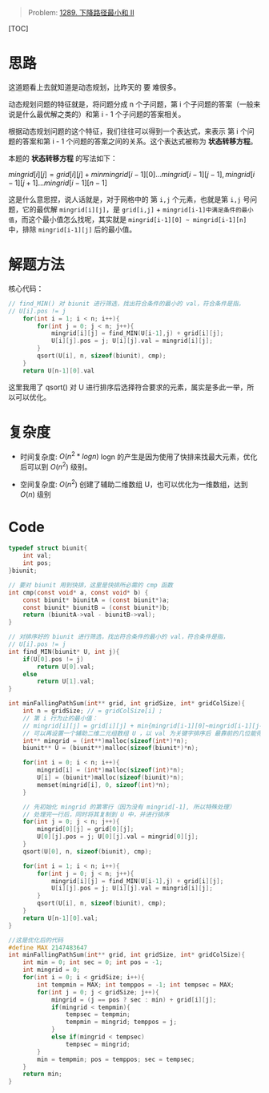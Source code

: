 > Problem: [1289. 下降路径最小和  II](https://leetcode.cn/problems/minimum-falling-path-sum-ii/description/)

[TOC]

# 思路
这道题看上去就知道是动态规划，比昨天的 要 难很多。

动态规划问题的特征就是，将问题分成 n 个子问题，第 i 个子问题的答案（一般来说是什么最优解之类的）和第 i - 1 个子问题的答案相关。

根据动态规划问题的这个特征，我们往往可以得到一个表达式，来表示 第 i 个问题的答案和第 i - 1 个问题的答案之间的关系。这个表达式被称为  **状态转移方程**。

本题的 **状态转移方程** 的写法如下：

$mingrid[i][j] = grid[i][j] + min{mingrid[i-1][0] ... mingrid[i-1][j-1],mingrid[i-1][j+1]...mingrid[i-1][n-1]}$

这是什么意思捏，说人话就是，对于网格中的 第 `i,j` 个元素，也就是第 `i,j` 号问题，它的最优解 `mingrid[i][j]`，是 `grid[i,j]` + `mingrid[i-1]中满足条件的最小值`，而这个最小值怎么找呢，其实就是 `mingrid[i-1][0] ~ mingrid[i-1][n]` 中，排除 `mingrid[i-1][j]` 后的最小值。

# 解题方法
核心代码：
```c
// find_MIN() 对 biunit 进行筛选，找出符合条件的最小的 val，符合条件是指，
// U[i].pos != j
    for(int i = 1; i < n; i++){
        for(int j = 0; j < n; j++){
            mingrid[i][j] = find_MIN(U[i-1],j) + grid[i][j];
            U[i][j].pos = j; U[i][j].val = mingrid[i][j];
        }
        qsort(U[i], n, sizeof(biunit), cmp);
    }
    return U[n-1][0].val
```
这里我用了 qsort() 对 U 进行排序后选择符合要求的元素，属实是多此一举，所以可以优化。

# 复杂度
- 时间复杂度: 
$O(n^2*logn)$
logn 的产生是因为使用了快排来找最大元素，优化后可以到 $O(n^2)$ 级别。

- 空间复杂度: 
$O(n^2)$
创建了辅助二维数组 U，也可以优化为一维数组，达到 $O(n)$ 级别

# Code
```C []
typedef struct biunit{
    int val;
    int pos;
}biunit;

// 要对 biunit 用到快排，这里是快排所必需的 cmp 函数
int cmp(const void* a, const void* b) {
    const biunit* biunitA = (const biunit*)a;
    const biunit* biunitB = (const biunit*)b;
    return (biunitA->val - biunitB->val);
}

// 对排序好的 biunit 进行筛选，找出符合条件的最小的 val，符合条件是指，
// U[i].pos != j
int find_MIN(biunit* U, int j){
    if(U[0].pos != j)
        return U[0].val;
    else
        return U[1].val;
}

int minFallingPathSum(int** grid, int gridSize, int* gridColSize){
    int n = gridSize; // = gridColSize[i] ;
    // 第 i 行为止的最小值：
    // mingrid[i][j] = grid[i][j] + min{mingrid[i-1][0]~mingrid[i-1][j-1],mingrid[i-1][j+1]~mingrid[i-1][n-1]}
    // 可以再设置一个辅助二维二元组数组 U ，以 val 为关键字排序后 最靠前的几位能得以优先遍历。
    int** mingrid = (int**)malloc(sizeof(int*)*n);
    biunit** U = (biunit**)malloc(sizeof(biunit*)*n);

    for(int i = 0; i < n; i++){
        mingrid[i] = (int*)malloc(sizeof(int)*n);
        U[i] = (biunit*)malloc(sizeof(biunit)*n);
        memset(mingrid[i], 0, sizeof(int)*n);
    }

    // 先初始化 mingrid 的第零行（因为没有 mingrid[-1], 所以特殊处理）
    // 处理完一行后，同时将其复制到 U 中，并进行排序
    for(int j = 0; j < n; j++){
        mingrid[0][j] = grid[0][j];
        U[0][j].pos = j; U[0][j].val = mingrid[0][j];
    }
    qsort(U[0], n, sizeof(biunit), cmp);

    for(int i = 1; i < n; i++){
        for(int j = 0; j < n; j++){
            mingrid[i][j] = find_MIN(U[i-1],j) + grid[i][j];
            U[i][j].pos = j; U[i][j].val = mingrid[i][j];
        }
        qsort(U[i], n, sizeof(biunit), cmp);
    }
    return U[n-1][0].val;
}
```
```C []
//这是优化后的代码
#define MAX 2147483647
int minFallingPathSum(int** grid, int gridSize, int* gridColSize){
    int min = 0; int sec = 0; int pos = -1;
    int mingrid = 0;
    for(int i = 0; i < gridSize; i++){
        int tempmin = MAX; int temppos = -1; int tempsec = MAX;
        for(int j = 0; j < gridSize; j++){
            mingrid = (j == pos ? sec : min) + grid[i][j];
            if(mingrid < tempmin){
                tempsec = tempmin;
                tempmin = mingrid; temppos = j;
            }
            else if(mingrid < tempsec)
                tempsec = mingrid;
        }
        min = tempmin; pos = temppos; sec = tempsec;
    }
    return min;
}
```